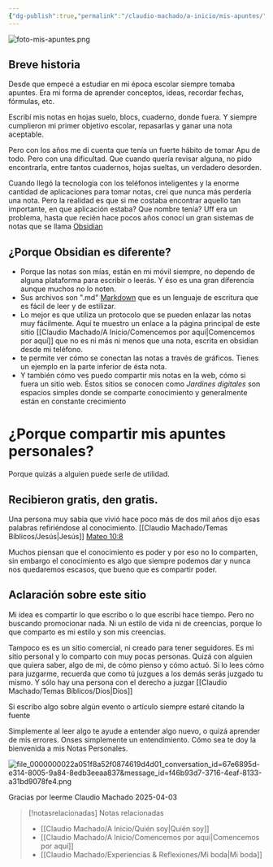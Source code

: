 ```yaml
---
{"dg-publish":true,"permalink":"/claudio-machado/a-inicio/mis-apuntes/"}
---
```



![foto-mis-apuntes.png](/img/user/07%20-%20Personal/Im%C3%A1genes/foto-mis-apuntes.png)
## Breve historia 
Desde que empecé a estudiar en mi época escolar siempre tomaba apuntes. Era mi forma de aprender conceptos, ideas, recordar fechas, fórmulas, etc.

Escribí mis notas en hojas suelo, blocs, cuaderno, donde fuera.
Y siempre cumplieron mi primer objetivo escolar, repasarlas y ganar una nota aceptable.

Pero con los años me di cuenta que tenía un fuerte hábito de tomar Apu de todo. Pero con una dificultad. Que cuando quería revisar alguna, no pido encontrarla, entre tantos cuadernos, hojas sueltas, un verdadero desorden.

Cuando llegó la tecnología con los teléfonos inteligentes y la enorme cantidad de aplicaciones para tomar notas, creí que nunca más perdería una nota.
Pero la realidad es que si me costaba encontrar aquello tan importante, en que aplicación estaba? Que nombre tenía? Uff era un problema, hasta que recién hace pocos años conocí un gran sistemas de notas que se llama [Obsidian](https://obsidian.md/) 

## ¿Porque Obsidian es diferente?
- Porque las notas son mías, están en mi móvil siempre, no dependo de alguna plataforma para escribir o leerás. Y éso es una gran diferencia aunque muchos no lo noten. 
- Sus archivos son ".md" [Markdown](https://markdown.es/) que es un lenguaje de escritura que es fácil de leer y de estilizar.
- Lo mejor es que utiliza un protocolo que se pueden enlazar las notas muy fácilmente. Aquí te muestro un enlace a la página principal de este sitio [[Claudio Machado/A Inicio/Comencemos por aquí\|Comencemos por aquí]] que no es ni más ni menos que una nota, escrita en obsidian desde mi teléfono.
- te permite ver cómo se conectan las notas a través de gráficos. Tienes un ejemplo en la parte inferior de ésta nota.
- Y también cómo ves puedo compartir mis notas en la web, cómo si fuera un sitio web. Éstos sitios se conocen como *Jardines digitales* son espacios simples donde se comparte conocimiento y generalmente están en constante crecimiento 

# ¿Porque compartir mis apuntes personales?

Porque quizás a alguien puede serle de utilidad.

## Recibieron gratis, den gratis.

Una persona muy sabia que vivió hace poco más de dos mil años dijo esas palabras refiriéndose al conocimiento. [[Claudio Machado/Temas Bíblicos/Jesús\|Jesús]] [Mateo 10:8](https://wol.jw.org/es/wol/b/r4/lp-s/nwtsty/40/10#v=40:10:8)

Muchos piensan que el conocimiento es poder y por eso no lo comparten, sin embargo el conocimiento es algo que siempre podemos dar y nunca nos quedaremos escasos, que bueno que es compartir poder.

## Aclaración sobre este sitio 

Mi idea es compartir lo que escribo o lo que escribí hace tiempo. Pero no buscando promocionar nada. Ni un estilo de vida ni de creencias, porque lo que comparto es mi estilo y son mis creencias.

Tampoco es es un sitio comercial, ni creado para tener seguidores. Es mi sitio personal y lo comparto con muy pocas personas. Quizá con alguien que quiera saber, algo de mi, de cómo pienso y cómo actuó. Si lo lees cómo para juzgarme, recuerda que como tú juzgues a los demás serás juzgado tu mismo. Y sólo hay una persona con el derecho a juzgar [[Claudio Machado/Temas Bíblicos/Dios\|Dios]]

Si escribo algo sobre algún evento o artículo siempre estaré citando la fuente 

Simplemente al leer algo te ayude a entender algo nuevo, o quizá aprender de mis errores. Onses simplemente un entendimiento. Cómo sea te doy la bienvenida a mis Notas Personales.

![file_0000000022a051f8a52f0874619d4d01_conversation_id=67e6895d-e314-8005-9a84-8edb3eeaa837&message_id=f46b93d7-3716-4eaf-8133-a31bd9078fe4.png](/img/user/07%20-%20Personal/Im%C3%A1genes/file_0000000022a051f8a52f0874619d4d01_conversation_id=67e6895d-e314-8005-9a84-8edb3eeaa837&message_id=f46b93d7-3716-4eaf-8133-a31bd9078fe4.png)

Gracias por leerme 
Claudio Machado 
2025-04-03


> [!notasrelacionadas] Notas relacionadas
> - [[Claudio Machado/A Inicio/Quién soy\|Quién soy]]
> - [[Claudio Machado/A Inicio/Comencemos por aquí\|Comencemos por aquí]]
> - [[Claudio Machado/Experiencias & Reflexiones/Mi boda\|Mi boda]]

